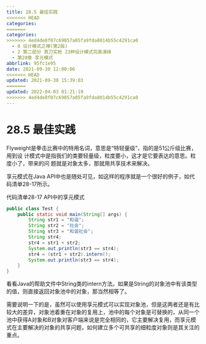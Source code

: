 ```yaml
---
title: 28.5 最佳实践
<<<<<<< HEAD
categories:
=======
categories: 
>>>>>>> 4ed4de8f07c69857a05fa9fda8014b55c4291ca0
  - 8 设计模式之禅(第2版)
  - 2 第二部分 真刀实枪 23种设计模式完美演绎
  - 第28章 享元模式
abbrlink: 95fc1e95
date: 2021-09-30 12:00:06
<<<<<<< HEAD
updated: 2021-09-30 15:39:03
=======
updated: 2022-04-03 01:21:19
>>>>>>> 4ed4de8f07c69857a05fa9fda8014b55c4291ca0
---
```

# 28.5 最佳实践
Flyweight是拳击比赛中的特用名词，意思是“特轻量级”，指的是51公斤级比赛，用到设 计模式中是指我们的类要轻量级，粒度要小，这才是它要表达的意思。粒度小了，带来的问 题就是对象太多，那就用共享技术来解决。

享元模式在Java API中也是随处可见，如这样的程序就是一个很好的例子，如代码清单28-17所示。

代码清单28-17 API中的享元模式
```java
public class Test {
    public static void main(String[] args) {
        String str1 = "和谐";
        String str2 = "社会";
        String str3 = "和谐社会";
        String str4;
        str4 = str1 + str2;
        System.out.println(str3 == str4);
        str4 = (str1 + str2).intern();
        System.out.println(str3 == str4);
    }
}
```
看看Java的帮助文件中String类的intern方法。如果是String的对象池中有该类型的值，则直接返回对象池中的对象，那当然相等了。

需要说明一下的是，虽然可以使用享元模式可以实现对象池，但是这两者还是有比较大的差异，对象池着重在对象的复用上，池中的每个对象是可替换的，从同一个池中获得A对象和B对象对客户端来说是完全相同的，它主要解决复用，而享元模式在主要解决的对象的共享问题，如何建立多个可共享的细粒度对象则是其关注的重点。

